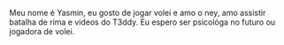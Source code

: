 Meu nome é Yasmin, eu gosto de jogar volei e amo o ney, amo assistir batalha de rima e videos do T3ddy. 
Eu espero ser psicológa no futuro ou jogadora de volei.

